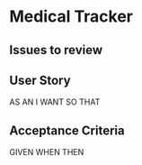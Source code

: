 # Medical Tracker
## Issues to review

## User Story
AS AN 
I WANT 
SO THAT 

## Acceptance Criteria
GIVEN 
WHEN 
THEN 